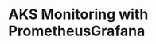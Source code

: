 # AKS Monitoring with PrometheusGrafana                                                                                                                                                                                        
